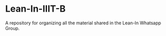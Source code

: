 # Lean-In-IIIT-B
A repository for organizing all the material shared in the Lean-In Whatsapp Group.
